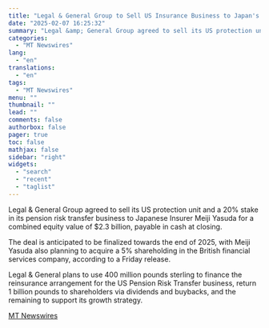 ```yaml
---
title: "Legal & General Group to Sell US Insurance Business to Japan's Meiji Yasuda"
date: "2025-02-07 16:25:32"
summary: "Legal &amp; General Group agreed to sell its US protection unit and a 20% stake in its pension risk transfer business to Japanese Insurer Meiji Yasuda for a combined equity value of $2.3 billion, payable in cash at closing. The deal is anticipated to be finalized towards the end of..."
categories:
  - "MT Newswires"
lang:
  - "en"
translations:
  - "en"
tags:
  - "MT Newswires"
menu: ""
thumbnail: ""
lead: ""
comments: false
authorbox: false
pager: true
toc: false
mathjax: false
sidebar: "right"
widgets:
  - "search"
  - "recent"
  - "taglist"
---
```


Legal & General Group agreed to sell its US protection unit and a 20% stake in its pension risk transfer business to Japanese Insurer Meiji Yasuda for a combined equity value of $2.3 billion, payable in cash at closing.

The deal is anticipated to be finalized towards the end of 2025, with Meiji Yasuda also planning to acquire a 5% shareholding in the British financial services company, according to a Friday release.

Legal & General plans to use 400 million pounds sterling to finance the reinsurance arrangement for the US Pension Risk Transfer business, return 1 billion pounds to shareholders via dividends and buybacks, and the remaining to support its growth strategy.

[MT Newswires](https://www.tradingview.com/news/mtnewswires.com:20250207:G2465004:0/)

